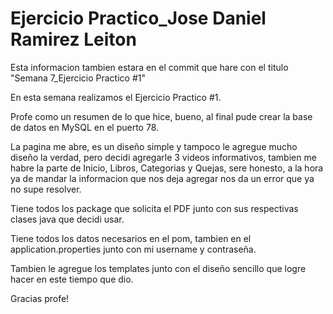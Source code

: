# Ejercicio Practico_Jose Daniel Ramirez Leiton

Esta informacion tambien estara en el commit que hare con el titulo "Semana 7_Ejercicio Practico #1"

En esta semana realizamos el Ejercicio Practico #1.

Profe como un resumen de lo que hice, bueno, al final pude crear la base de datos en MySQL en el puerto 78.

La pagina me abre, es un diseño simple y tampoco le agregue mucho diseño la verdad, pero decidi agregarle 3 videos informativos, tambien me habre la parte de Inicio, Libros, Categorias y Quejas, sere honesto, a la hora ya de mandar la informacion que nos deja agregar nos da un error que ya no supe resolver.

Tiene todos los package que solicita el PDF junto con sus respectivas clases java que decidi usar.

Tiene todos los datos necesarios en el pom, tambien en el application.properties junto con mi username y contraseña.

Tambien le agregue los templates junto con el diseño sencillo que logre hacer en este tiempo que dio.

Gracias profe!
